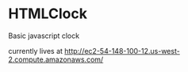 # HTMLClock
Basic javascript clock

currently lives at http://ec2-54-148-100-12.us-west-2.compute.amazonaws.com/
